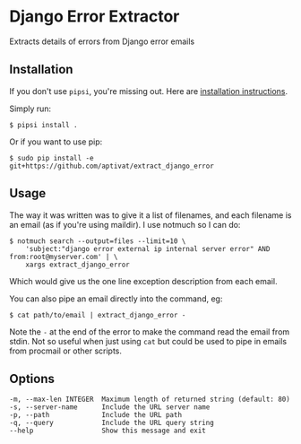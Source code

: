 # Django Error Extractor

Extracts details of errors from Django error emails


## Installation

If you don't use `pipsi`, you're missing out.
Here are [installation instructions](https://github.com/mitsuhiko/pipsi#readme).

Simply run:

    $ pipsi install .

Or if you want to use pip:

    $ sudo pip install -e git+https://github.com/aptivat/extract_django_error


## Usage

The way it was written was to give it a list of filenames, and each filename is
an email (as if you're using maildir).  I use notmuch so I can do:

    $ notmuch search --output=files --limit=10 \
        'subject:"django error external ip internal server error" AND from:root@myserver.com' | \
        xargs extract_django_error

Which would give us the one line exception description from each email.

You can also pipe an email directly into the command, eg:

    $ cat path/to/email | extract_django_error -

Note the `-` at the end of the error to make the command read the email from stdin.
Not so useful when just using `cat` but could be used to pipe in emails from procmail
or other scripts.

## Options

    -m, --max-len INTEGER  Maximum length of returned string (default: 80)
    -s, --server-name      Include the URL server name
    -p, --path             Include the URL path
    -q, --query            Include the URL query string
    --help                 Show this message and exit
